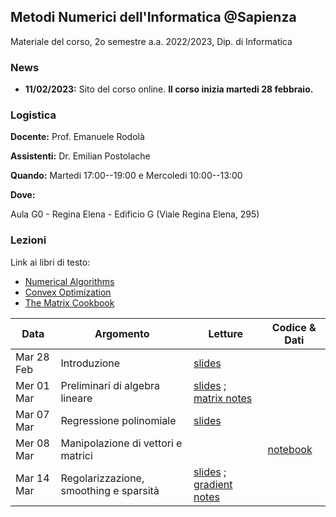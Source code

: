 ## Metodi Numerici dell'Informatica @Sapienza

Materiale del corso, 2o semestre a.a. 2022/2023, Dip. di Informatica

### News

- **11/02/2023:** Sito del corso online. **Il corso inizia martedi 28 febbraio.**

### Logistica

**Docente:** Prof. Emanuele Rodolà

**Assistenti:** Dr. Emilian Postolache

**Quando:** Martedi 17:00--19:00 e Mercoledi 10:00--13:00

**Dove:**

Aula G0 - Regina Elena - Edificio G (Viale Regina Elena, 295)

### Lezioni

Link ai libri di testo: 

- [Numerical Algorithms](https://people.csail.mit.edu/jsolomon/share/book/numerical_book.pdf)
- [Convex Optimization](https://web.stanford.edu/~boyd/cvxbook/bv_cvxbook.pdf)
- [The Matrix Cookbook](https://www2.imm.dtu.dk/pubdb/edoc/imm3274.pdf)

**Data** | **Argomento** | **Letture** | **Codice & Dati**
------------ | ------------- | ------------ | ------------
Mar 28 Feb | Introduzione | [slides](https://github.com/erodola/NumMeth-s2-2023/raw/main/01_intro/01-intro.pdf)  |
Mer 01 Mar | Preliminari di algebra lineare | [slides](https://github.com/erodola/NumMeth-s2-2023/raw/main/02_linalg/02-linalg.pdf) ; [matrix notes](https://github.com/erodola/NumMeth-s2-2023/raw/main/02_linalg/02b-matrix.pdf) |
Mar 07 Mar | Regressione polinomiale | [slides](https://github.com/erodola/NumMeth-s2-2023/raw/main/03_regression/03-regression.pdf) |
Mer 08 Mar | Manipolazione di vettori e matrici | | [notebook](https://colab.research.google.com/github/erodola/NumMeth-s2-2023/blob/main/esercizi/ex1/ex1.ipynb)
Mar 14 Mar | Regolarizzazione, smoothing e sparsità | [slides](https://github.com/erodola/NumMeth-s2-2023/raw/main/04_regularization/04-regularization.pdf) ; [gradient notes](https://github.com/erodola/NumMeth-s2-2023/raw/main/04_regularization/03b-gradient.pdf) |
